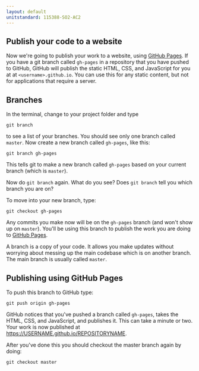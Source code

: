 ```yaml
---
layout: default
unitstandard: 115388-SO2-AC2
---
```


## Publish your code to a website

Now we're going to publish your work to a website, using [GitHub Pages](https://pages.github.com/). If you have a git branch called `gh-pages` in a repository that you have pushed to GitHub, GitHub will publish the static HTML, CSS, and JavaScript for you at at `<username>.github.io`. You can use this for any static content, but not for applications that require a server.

## Branches

In the terminal, change to your project folder and type

```
git branch
```

to see a list of your branches. You should see only one branch called `master`.
Now create a new branch called `gh-pages`, like this:

```
git branch gh-pages
```

This tells git to make a new branch called `gh-pages` based on your current branch (which is `master`).

Now do `git branch` again. What do you see? Does `git branch` tell you which branch you are on?

To move into your new branch, type:

```
git checkout gh-pages
```

Any commits you make now will be on the `gh-pages` branch (and won't show up on `master`). You'll be using this branch to publish the work you are doing to [GitHub Pages](https://pages.github.com/).

A branch is a copy of your code. It allows you make updates without worrying about messing up the main codebase which is on another branch. The main branch is usually called `master`.

## Publishing using GitHub Pages

To push this branch to GitHub type:

```
git push origin gh-pages
```

GitHub notices that you've pushed a branch called `gh-pages`, takes the HTML, CSS, and JavaScript, and publishes it. This can take a minute or two. Your work is now published at https://USERNAME.github.io/REPOSITORYNAME.

After you've done this you should checkout the master branch again by doing:

```
git checkout master
```

